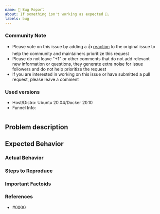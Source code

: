 ```yaml
---
name: 🐛 Bug Report
about: If something isn't working as expected 🤔.
labels: bug
---
```


<!--- Please keep this note for the community --->

### Community Note

* Please vote on this issue by adding a 👍 [reaction](https://blog.github.com/2016-03-10-add-reactions-to-pull-requests-issues-and-comments/) to the original issue to help the community and maintainers prioritize this request
* Please do not leave "+1" or other comments that do not add relevant new information or questions, they generate extra noise for issue followers and do not help prioritize the request
* If you are interested in working on this issue or have submitted a pull request, please leave a comment

<!--- Thank you for keeping this note for the community --->

### Used versions

<!-- Please include a list with all versions in the format
* Tool: version
Every version that can be important should be listed here!
-->
* Host/Distro: Ubuntu 20.04/Docker 20.10
* Funnel Info: <!-- Copy response from root endpoint (e. g. https://funnel-installation.url/) -->
```json

```

## Problem description
<!-- Describe what you are trying to do -->

## Expected Behavior

<!--- What should have happened? --->

### Actual Behavior

<!--- What actually happened? --->

### Steps to Reproduce

<!--- Please list the steps required to reproduce the issue. --->

### Important Factoids

<!--- Are there anything atypical about your environment/setup that we should know? --->

### References

<!---
Information about referencing Github Issues: https://help.github.com/articles/basic-writing-and-formatting-syntax/#referencing-issues-and-pull-requests

Are there any other GitHub issues (open or closed) or pull requests that should be linked here? Vendor documentation? For example:
--->

* #0000